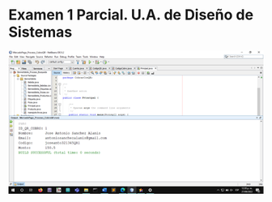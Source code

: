 # Examen 1 Parcial. U.A. de Diseño de Sistemas

![Image text](https://github.com/JoseAntSA/Examen1erPar/blob/Evidencias/Ejecucion.png)
